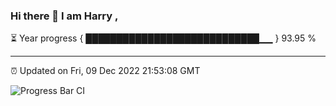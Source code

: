### Hi there 👋 I am Harry , 

⏳ Year progress { ████████████████████████████▁▁ } 93.95 %

---

⏰ Updated on Fri, 09 Dec 2022 21:53:08 GMT

![Progress Bar CI](https://github.com/duykhang68/duykhang68/workflows/Progress%20Bar%20CI/badge.svg)
